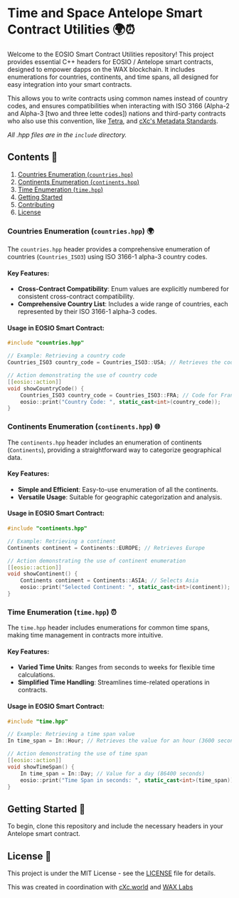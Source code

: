 # Time and Space Antelope Smart Contract Utilities 🌍⏰

Welcome to the EOSIO Smart Contract Utilities repository! This project provides essential C++ headers for EOSIO / Antelope smart contracts, designed to empower dapps on the WAX blockchain. It includes enumerations for countries, continents, and time spans, all designed for easy integration into your smart contracts.

This allows you to write contracts using common names instead of country codes, and ensures compatibilities when interacting with ISO 3166 (Alpha-2 and Alpha-3 [two and three lette codes]) nations and third-party contracts who also use this convention, like [Tetra](https://github.com/TetraGrids), and [cXc's Metadata Standards](https://github.com/currentxchange/WAX-NFT-Metadata-Standards).

*All .hpp files are in the `include` directory.*

## Contents 📁
1. [Countries Enumeration (`countries.hpp`)](#countries-enumeration)
2. [Continents Enumeration (`continents.hpp`)](#continents-enumeration)
3. [Time Enumeration (`time.hpp`)](#time-enumeration)
4. [Getting Started](#getting-started)
5. [Contributing](#contributing)
6. [License](#license)

### Countries Enumeration (`countries.hpp`) 🌍
The `countries.hpp` header provides a comprehensive enumeration of countries (`Countries_ISO3`) using ISO 3166-1 alpha-3 country codes.

#### Key Features:
- **Cross-Contract Compatibility**: Enum values are explicitly numbered for consistent cross-contract compatibility.
- **Comprehensive Country List**: Includes a wide range of countries, each represented by their ISO 3166-1 alpha-3 codes.

#### Usage in EOSIO Smart Contract:
```cpp
#include "countries.hpp"

// Example: Retrieving a country code
Countries_ISO3 country_code = Countries_ISO3::USA; // Retrieves the code for USA

// Action demonstrating the use of country code
[[eosio::action]]
void showCountryCode() {
    Countries_ISO3 country_code = Countries_ISO3::FRA; // Code for France
    eosio::print("Country Code: ", static_cast<int>(country_code));
}
```

### Continents Enumeration (`continents.hpp`) 🌐
The `continents.hpp` header includes an enumeration of continents (`Continents`), providing a straightforward way to categorize geographical data.

#### Key Features:
- **Simple and Efficient**: Easy-to-use enumeration of all the continents.
- **Versatile Usage**: Suitable for geographic categorization and analysis.

#### Usage in EOSIO Smart Contract:
```cpp
#include "continents.hpp"

// Example: Retrieving a continent
Continents continent = Continents::EUROPE; // Retrieves Europe

// Action demonstrating the use of continent enumeration
[[eosio::action]]
void showContinent() {
    Continents continent = Continents::ASIA; // Selects Asia
    eosio::print("Selected Continent: ", static_cast<int>(continent));
}
```

### Time Enumeration (`time.hpp`) ⏰
The `time.hpp` header includes enumerations for common time spans, making time management in contracts more intuitive.

#### Key Features:
- **Varied Time Units**: Ranges from seconds to weeks for flexible time calculations.
- **Simplified Time Handling**: Streamlines time-related operations in contracts.

#### Usage in EOSIO Smart Contract:
```cpp
#include "time.hpp"

// Example: Retrieving a time span value
In time_span = In::Hour; // Retrieves the value for an hour (3600 seconds)

// Action demonstrating the use of time span
[[eosio::action]]
void showTimeSpan() {
    In time_span = In::Day; // Value for a day (86400 seconds)
    eosio::print("Time Span in seconds: ", static_cast<int>(time_span));
}
```

## Getting Started 🚀
To begin, clone this repository and include the necessary headers in your Antelope smart contract.


## License 📜
This project is under the MIT License - see the [LICENSE](LICENSE.md) file for details.


This was created in coordination with [cXc.world](https://cxc.world) and [WAX Labs](https://labs.wax.io/proposals/84)